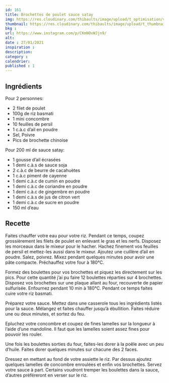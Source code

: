 ```yaml
---
id: 161
title: Brochettes de poulet sauce satay
img: https://res.cloudinary.com/thibaults/image/upload/t_optimisation/v1611855160/Recipes/20210128_brochettes_poulet_satay.jpg
thumbnail: https://res.cloudinary.com/thibaults/image/upload/t_thumbnail_josie/v1611855160/Recipes/20210128_brochettes_poulet_satay.jpg
bkg : 
url: https://www.instagram.com/p/CKmNOvWJjn9/
alt: 
date : 27/01/2021
inspiration : 
description: 
category :
calendrier: 
published : 1
---
```


## Ingrédients
Pour 2 personnes:
 - 2 filet de poulet
 - 100g de riz basmati
 - 1 mini concombre
 - 10 feuilles de persil
 - 1 c.à.c d’ail en poudre
 - Sel, Poivre
 - Pics de brochette chinoise

Pour 200 ml de sauce satay:
 - 1 gousse d’ail écrasées
 - 1 demi c.à.s de sauce soja
 - 2 c.à.c de beurre de cacahuètes
 - 1 c.à.c piment de cayenne
 - 1 demi c.à.c de cumin en poudre
 - 1 demi c.à.c de coriandre en poudre
 - 1 demi c.à.c de gingembre en poudre
 - 1 demi c.à.s de jus de citron vert
 - 1 demi c.à.c de sucre en poudre
 - 150 ml d’eau

## Recette
Faites chauffer votre eau pour votre riz. Pendant ce temps, coupez grossièrement les filets de poulet en enlevant le gras et les nerfs. Disposez les morceaux dans le mixeur pour le hacher. Hachez finement vos feuilles de persil et mettez-les aussi dans le mixeur. Ajoutez une cuillère d’ail en poudre. Salez, poivrez. Mixez pendant quelques minutes pour avoir une pâte compacte. Préchauffez votre four à 180°C.

Formez des boulettes pour vos brochettes et piquez les directement sur les pics. Pour cette quantité j’ai pu faire 12 boulettes réparties sur 4 brochettes. Disposez vos brochettes sur une plaque allant au four, recouverte de papier sulfurisée. Enfournez pendant 10 min à 180°C. Pendant ce temps faites cuire votre riz basmati.

Préparez votre sauce. Mettez dans une casserole tous les ingrédients listés pour la sauce. Mélangez et faites chauffer jusqu’à ébullition. Faites réduire une ou deux minutes, et sortez du feu.

Epluchez votre concombre et coupez de fines lamelles sur la longueur à l’aide d’une mandoline. Il faut que les lamelles soient assez fines pour pouvoir les rouler.

Une fois les boulettes sorties du four, faites-les dorer à la poêle avec un peu d’huile. Faites dorer quelques minutes sur chacune des 2 faces.

Dressez en mettant au fond de votre assiette le riz. Par dessus ajoutez quelques lamelles de concombre enroulées et enfin vos brochettes. Servez votre sauce à part. Certains voudront tremper les boulettes dans la sauce, d’autres préféreront en verser sur le riz.